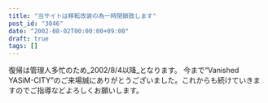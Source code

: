 ```yaml
---
title: "当サイトは移転改装の為一時閉鎖致します"
post_id: "3046"
date: "2002-08-02T00:00:00+09:00"
draft: true
tags: []
---
```



復帰は管理人多忙のため_2002/8/4以降_となります。 今まで“Vanished YASiM-CITY”のご来場誠にありがとうございました。これからも続けていきますのでご指導などよろしくお願いします。
